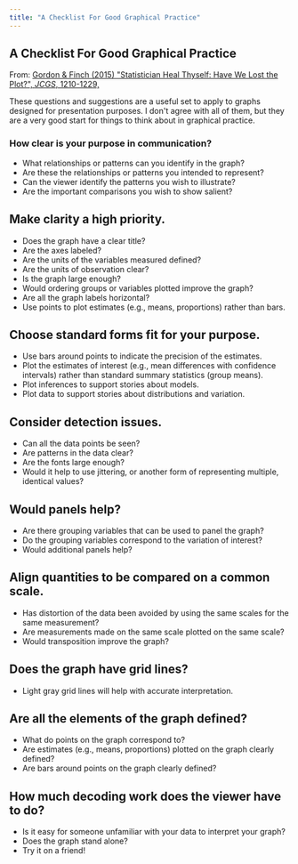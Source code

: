 ```yaml
---
title: "A Checklist For Good Graphical Practice"
---
```


## A Checklist For Good Graphical Practice

From: [Gordon & Finch (2015) "Statistician Heal Thyself: Have We Lost the Plot?", *JCGS*, 1210-1229, ](http://dx.doi.org/10.1080/10618600.2014.989324)

These questions and suggestions are a useful set to apply to graphs designed for presentation purposes.
I don't agree with all of them, but they are a very good start for things to think about in
graphical practice.  

### How clear is your purpose in communication?

* What relationships or patterns can you identify in the graph?
* Are these the relationships or patterns you intended to represent?
* Can the viewer identify the patterns you wish to illustrate?
* Are the important comparisons you wish to show salient?

## Make clarity a high priority.

* Does the graph have a clear title?
* Are the axes labeled?
* Are the units of the variables measured defined?
* Are the units of observation clear?
* Is the graph large enough?
* Would ordering groups or variables plotted improve the graph?
* Are all the graph labels horizontal?
* Use points to plot estimates (e.g., means, proportions) rather than bars.

## Choose standard forms fit for your purpose.

* Use bars around points to indicate the precision of the estimates.
* Plot the estimates of interest (e.g., mean differences with confidence intervals) rather than standard summary statistics (group means).
* Plot inferences to support stories about models.
* Plot data to support stories about distributions and variation.

## Consider detection issues.

* Can all the data points be seen?
* Are patterns in the data clear?
* Are the fonts large enough?
* Would it help to use jittering, or another form of representing multiple, identical values?

## Would panels help?

* Are there grouping variables that can be used to panel the graph?
* Do the grouping variables correspond to the variation of interest?
* Would additional panels help?

## Align quantities to be compared on a common scale.

* Has distortion of the data been avoided by using the same scales for the same measurement?
* Are measurements made on the same scale plotted on the same scale?
* Would transposition improve the graph?

## Does the graph have grid lines?

* Light gray grid lines will help with accurate interpretation.

## Are all the elements of the graph defined?

* What do points on the graph correspond to?
* Are estimates (e.g., means, proportions) plotted on the graph clearly defined?
* Are bars around points on the graph clearly defined?

## How much decoding work does the viewer have to do?

* Is it easy for someone unfamiliar with your data to interpret your graph?
* Does the graph stand alone?
* Try it on a friend!

 

